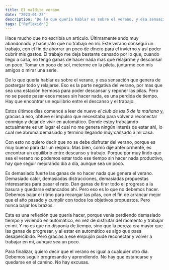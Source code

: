 ```yaml
---
title: El maldito verano
date: "2023-01-25"
description: "De lo que quería hablar es sobre el verano, y esa sensación que genera de postergar todo y relajarse. Eso es la parte negativa del verano, por mas que sea una estación hermosa para poder descansar y reponer las pilas."
tags: ["Reflexión"]
---
```


Hace mucho que no escribía un articulo. Últimamente ando muy abandonado y hace rato que no trabajo en mi. Este verano conseguí un trabajo, con el fin de ahorrar un poco de dinero para el invierno y así poder cubrir mis gastos. El trabajo me deja bastante cansado por lo que, cuando llego a casa, no tengo ganas de hacer nada mas que relajarme y descansar un poco. Tomar un poco de sol, meterme en la pileta, juntarme con mis amigos o mirar una serie.
 
De lo que quería hablar es sobre el verano, y esa sensación que genera de postergar todo y relajarse. Eso es la parte negativa del verano, por mas que sea una estación hermosa para poder descansar y reponer las pilas. Pero no se puede pasar esos meses sin hacer nada, es una perdida de tiempo. Hay que encontrar un equilibrio entre el descanso y el trabajo.

Estos últimos días comencé a leer de nuevo *el club de las 5 de la mañana* y, gracias a eso, obtuve el impulso que necesitaba para volver a reconectar conmigo y dejar de vivir en automático. Donde estoy trabajando actualmente es un lugar el cual no me genera ningún interés de estar ahi, lo cual me abruma demasiado y termino llegando muy cansado a mi casa.

Con esto no quiero decir que no se debe disfrutar del verano, porque es muy bueno para dar un respiro. Mas bien, como dije anteriormente, es encontrar un equilibrio entre descanso y trabajo. Porque por muy lindo que sea el verano no podemos estar todo ese tiempo sin hacer nada productivo, hay que seguir mejorando día a día, aunque sea un poco.

Es demasiado fuerte las ganas de no hacer nada que genera el verano. Demasiado calor, demasiadas distracciones, demasiadas propuestas interesantes para pasar el rato. Dan ganas de tirar todo el progreso a la basura y quedarse estancados ahi. Pero eso es lo que no debemos hacer. Debemos bajar el ritmo para recargar las pilas, con el fin de arrancar mejor que el año pasado y cumplir con todos los objetivos propuestos. Pero nunca bajar los brazos.

Esta es una reflexión que quería hacer, porque venia perdiendo demasiado tiempo y viviendo en automático, en vez de disfrutar del momento y trabajar en mi. Y no es que no disponía de tiempo, sino que la pereza era mayor que las ganas de progresar, y al estar en automático es algo que pasa desapercibido. Pero gracias a ese empujón pude reconectar y volver a trabajar en mi, aunque sea un poco.

Para finalizar, quiero decir que el verano es igual a cualquier otro dia. Debemos seguir progresando y aprendiendo. No hay que estancarse y quedarse en el camino. No hay excusas.